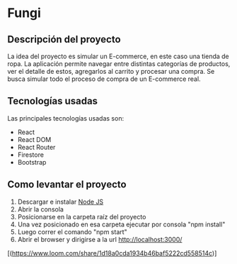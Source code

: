 Fungi
=========

Descripción del proyecto
-----------------------------------------------------------------------------------------------------

La idea del proyecto es simular un E-commerce, en este caso una tienda de ropa. La aplicación permite navegar entre distintas categorías de productos, ver el detalle de estos, agregarlos al carrito y procesar una compra. Se busca simular todo el proceso de compra de un E-commerce real.

Tecnologías usadas
-----------------------------------------------------------------------------------------

Las principales tecnologías usadas son:

-   React
-   React DOM
-   React Router
-   Firestore
-   Bootstrap

Como levantar el proyecto
--------------------------------------------------------------------------------------------------

1.  Descargar e instalar [Node JS](https://nodejs.org/en/)
2.  Abrir la consola
3.  Posicionarse en la carpeta raíz del proyecto
4.  Una vez posicionado en esa carpeta ejecutar por consola "npm install"
5.  Luego correr el comando "npm start"
6.  Abrir el browser y dirigirse a la url <http://localhost:3000/>

[(https://www.loom.com/share/1d18a0cda1934b46baf5222cd558514c)]

